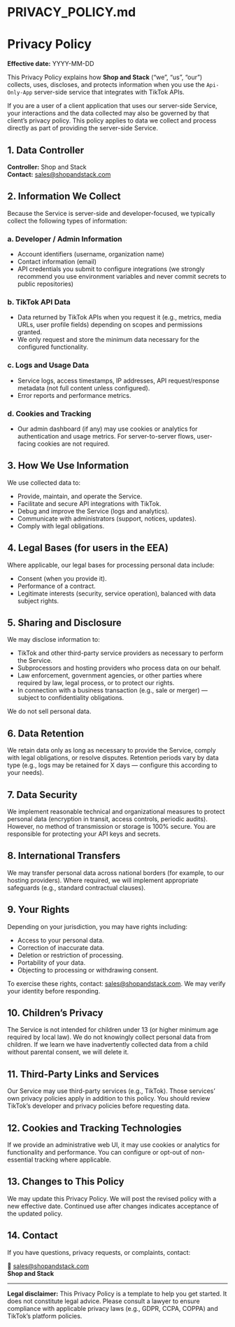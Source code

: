 # PRIVACY_POLICY.md

# Privacy Policy

**Effective date:** YYYY-MM-DD

This Privacy Policy explains how **Shop and Stack** (“we”, “us”, “our”) collects, uses, discloses, and protects information when you use the `Api-Only-App` server-side service that integrates with TikTok APIs.

If you are a user of a client application that uses our server-side Service, your interactions and the data collected may also be governed by that client’s privacy policy. This policy applies to data we collect and process directly as part of providing the server-side Service.

## 1. Data Controller
**Controller:** Shop and Stack  
**Contact:** sales@shopandstack.com

## 2. Information We Collect
Because the Service is server-side and developer-focused, we typically collect the following types of information:

### a. Developer / Admin Information
- Account identifiers (username, organization name)  
- Contact information (email)  
- API credentials you submit to configure integrations (we strongly recommend you use environment variables and never commit secrets to public repositories)

### b. TikTok API Data
- Data returned by TikTok APIs when you request it (e.g., metrics, media URLs, user profile fields) depending on scopes and permissions granted.  
- We only request and store the minimum data necessary for the configured functionality.

### c. Logs and Usage Data
- Service logs, access timestamps, IP addresses, API request/response metadata (not full content unless configured).  
- Error reports and performance metrics.

### d. Cookies and Tracking
- Our admin dashboard (if any) may use cookies or analytics for authentication and usage metrics. For server-to-server flows, user-facing cookies are not required.

## 3. How We Use Information
We use collected data to:
- Provide, maintain, and operate the Service.  
- Facilitate and secure API integrations with TikTok.  
- Debug and improve the Service (logs and analytics).  
- Communicate with administrators (support, notices, updates).  
- Comply with legal obligations.

## 4. Legal Bases (for users in the EEA)
Where applicable, our legal bases for processing personal data include:
- Consent (when you provide it).  
- Performance of a contract.  
- Legitimate interests (security, service operation), balanced with data subject rights.

## 5. Sharing and Disclosure
We may disclose information to:
- TikTok and other third-party service providers as necessary to perform the Service.  
- Subprocessors and hosting providers who process data on our behalf.  
- Law enforcement, government agencies, or other parties where required by law, legal process, or to protect our rights.  
- In connection with a business transaction (e.g., sale or merger) — subject to confidentiality obligations.  

We do not sell personal data.

## 6. Data Retention
We retain data only as long as necessary to provide the Service, comply with legal obligations, or resolve disputes. Retention periods vary by data type (e.g., logs may be retained for X days — configure this according to your needs).

## 7. Data Security
We implement reasonable technical and organizational measures to protect personal data (encryption in transit, access controls, periodic audits). However, no method of transmission or storage is 100% secure. You are responsible for protecting your API keys and secrets.

## 8. International Transfers
We may transfer personal data across national borders (for example, to our hosting providers). Where required, we will implement appropriate safeguards (e.g., standard contractual clauses).

## 9. Your Rights
Depending on your jurisdiction, you may have rights including:
- Access to your personal data.  
- Correction of inaccurate data.  
- Deletion or restriction of processing.  
- Portability of your data.  
- Objecting to processing or withdrawing consent.  

To exercise these rights, contact: sales@shopandstack.com. We may verify your identity before responding.

## 10. Children’s Privacy
The Service is not intended for children under 13 (or higher minimum age required by local law). We do not knowingly collect personal data from children. If we learn we have inadvertently collected data from a child without parental consent, we will delete it.

## 11. Third-Party Links and Services
Our Service may use third-party services (e.g., TikTok). Those services’ own privacy policies apply in addition to this policy. You should review TikTok’s developer and privacy policies before requesting data.

## 12. Cookies and Tracking Technologies
If we provide an administrative web UI, it may use cookies or analytics for functionality and performance. You can configure or opt-out of non-essential tracking where applicable.

## 13. Changes to This Policy
We may update this Privacy Policy. We will post the revised policy with a new effective date. Continued use after changes indicates acceptance of the updated policy.

## 14. Contact
If you have questions, privacy requests, or complaints, contact:

📧 sales@shopandstack.com  
**Shop and Stack**

---

**Legal disclaimer:** This Privacy Policy is a template to help you get started. It does not constitute legal advice. Please consult a lawyer to ensure compliance with applicable privacy laws (e.g., GDPR, CCPA, COPPA) and TikTok’s platform policies.
